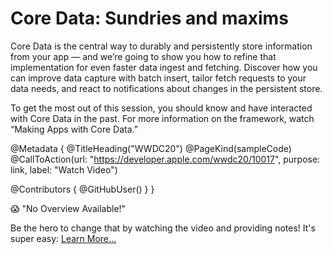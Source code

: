 # Core Data: Sundries and maxims

Core Data is the central way to durably and persistently store information from your app — and we’re going to show you how to refine that implementation for even faster data ingest and fetching. Discover how you can improve data capture with batch insert, tailor fetch requests to your data needs, and react to notifications about changes in the persistent store.

To get the most out of this session, you should know and have interacted with Core Data in the past. For more information on the framework, watch “Making Apps with Core Data.”

@Metadata {
   @TitleHeading("WWDC20")
   @PageKind(sampleCode)
   @CallToAction(url: "https://developer.apple.com/wwdc20/10017", purpose: link, label: "Watch Video")

   @Contributors {
      @GitHubUser(<replace this with your GitHub handle>)
   }
}

😱 "No Overview Available!"

Be the hero to change that by watching the video and providing notes! It's super easy:
 [Learn More…](https://wwdcnotes.github.io/WWDCNotes/documentation/wwdcnotes/contributing)
